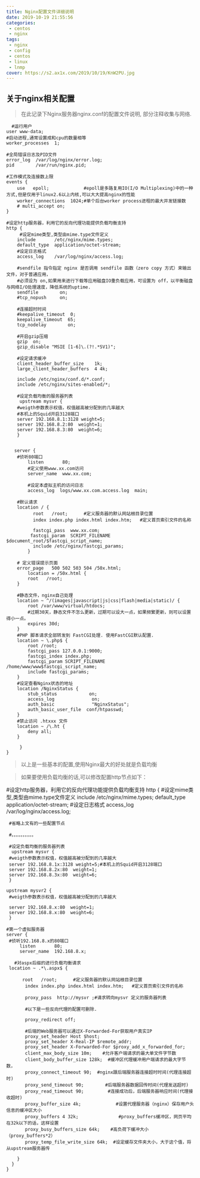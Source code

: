 ```yaml
---
title: Nginx配置文件详细说明
date: 2019-10-19 21:55:56
categories: 
 - centos
 - nginx
tags:
 - nginx
 - config
 - centos
 - linux
 - lnmp
cover: https://s2.ax1x.com/2019/10/19/KnW2PU.jpg
---
```


## 关于nginx相关配置 ##

>在此记录下Nginx服务器nginx.conf的配置文件说明, 部分注释收集与网络.

      #运行用户
    user www-data;    
    #启动进程,通常设置成和cpu的数量相等
    worker_processes  1;
    
    #全局错误日志及PID文件
    error_log  /var/log/nginx/error.log;
    pid        /var/run/nginx.pid;
    
    #工作模式及连接数上限
    events {
        use   epoll;             #epoll是多路复用IO(I/O Multiplexing)中的一种方式,但是仅用于linux2.6以上内核,可以大大提高nginx的性能
        worker_connections  1024;#单个后台worker process进程的最大并发链接数
        # multi_accept on; 
    }
    
    #设定http服务器，利用它的反向代理功能提供负载均衡支持
    http {
         #设定mime类型,类型由mime.type文件定义
        include       /etc/nginx/mime.types;
        default_type  application/octet-stream;
        #设定日志格式
        access_log    /var/log/nginx/access.log;
    
        #sendfile 指令指定 nginx 是否调用 sendfile 函数（zero copy 方式）来输出文件，对于普通应用，
        #必须设为 on,如果用来进行下载等应用磁盘IO重负载应用，可设置为 off，以平衡磁盘与网络I/O处理速度，降低系统的uptime.
        sendfile        on;
        #tcp_nopush     on;
    
        #连接超时时间
        #keepalive_timeout  0;
        keepalive_timeout  65;
        tcp_nodelay        on;
        
        #开启gzip压缩
        gzip  on;
        gzip_disable "MSIE [1-6]\.(?!.*SV1)";
    
        #设定请求缓冲
        client_header_buffer_size    1k;
        large_client_header_buffers  4 4k;
    
        include /etc/nginx/conf.d/*.conf;
        include /etc/nginx/sites-enabled/*;
    
        #设定负载均衡的服务器列表
         upstream mysvr {
        #weigth参数表示权值，权值越高被分配到的几率越大
        #本机上的Squid开启3128端口
        server 192.168.8.1:3128 weight=5;
        server 192.168.8.2:80  weight=1;
        server 192.168.8.3:80  weight=6;
        }
    
    
       server {
        #侦听80端口
            listen       80;
            #定义使用www.xx.com访问
            server_name  www.xx.com;
    
            #设定本虚拟主机的访问日志
            access_log  logs/www.xx.com.access.log  main;
    
        #默认请求
        location / {
              root   /root;      #定义服务器的默认网站根目录位置
              index index.php index.html index.htm;   #定义首页索引文件的名称
    
              fastcgi_pass  www.xx.com;
             fastcgi_param  SCRIPT_FILENAME  $document_root/$fastcgi_script_name; 
              include /etc/nginx/fastcgi_params;
            }
    
        # 定义错误提示页面
        error_page   500 502 503 504 /50x.html;  
            location = /50x.html {
            root   /root;
        }
    
        #静态文件，nginx自己处理
        location ~ ^/(images|javascript|js|css|flash|media|static)/ {
            root /var/www/virtual/htdocs;
            #过期30天，静态文件不怎么更新，过期可以设大一点，如果频繁更新，则可以设置得小一点。
            expires 30d;
        }
        #PHP 脚本请求全部转发到 FastCGI处理. 使用FastCGI默认配置.
        location ~ \.php$ {
            root /root;
            fastcgi_pass 127.0.0.1:9000;
            fastcgi_index index.php;
            fastcgi_param SCRIPT_FILENAME /home/www/www$fastcgi_script_name;
            include fastcgi_params;
        }
        #设定查看Nginx状态的地址
        location /NginxStatus {
            stub_status            on;
            access_log              on;
            auth_basic              "NginxStatus";
            auth_basic_user_file  conf/htpasswd;
        }
        #禁止访问 .htxxx 文件
        location ~ /\.ht {
            deny all;
        }
         
         }
    }

>以上是一些基本的配置,使用Nginx最大的好处就是负载均衡

>如果要使用负载均衡的话,可以修改配置http节点如下：

#设定http服务器，利用它的反向代理功能提供负载均衡支持
    http {
     #设定mime类型,类型由mime.type文件定义
     include       /etc/nginx/mime.types;
     default_type  application/octet-stream;
     #设定日志格式
     access_log    /var/log/nginx/access.log;
 
     #省略上文有的一些配置节点
 
     #。。。。。。。。。。
 
     #设定负载均衡的服务器列表
      upstream mysvr {
     #weigth参数表示权值，权值越高被分配到的几率越大
     server 192.168.8.1x:3128 weight=5;#本机上的Squid开启3128端口
     server 192.168.8.2x:80  weight=1;
     server 192.168.8.3x:80  weight=6;
     }
 
    upstream mysvr2 {
     #weigth参数表示权值，权值越高被分配到的几率越大
 
     server 192.168.8.x:80  weight=1;
     server 192.168.8.x:80  weight=6;
     }
 
    #第一个虚拟服务器
    server {
     #侦听192.168.8.x的80端口
         listen       80;
         server_name  192.168.8.x;
 
       #对aspx后缀的进行负载均衡请求
     location ~ .*\.aspx$ {
 
          root   /root;      #定义服务器的默认网站根目录位置
           index index.php index.html index.htm;   #定义首页索引文件的名称
 
           proxy_pass  http://mysvr ;#请求转向mysvr 定义的服务器列表
 
           #以下是一些反向代理的配置可删除.
 
           proxy_redirect off;
 
           #后端的Web服务器可以通过X-Forwarded-For获取用户真实IP
           proxy_set_header Host $host;
           proxy_set_header X-Real-IP $remote_addr;
           proxy_set_header X-Forwarded-For $proxy_add_x_forwarded_for;
           client_max_body_size 10m;    #允许客户端请求的最大单文件字节数
           client_body_buffer_size 128k;  #缓冲区代理缓冲用户端请求的最大字节数，
           proxy_connect_timeout 90;  #nginx跟后端服务器连接超时时间(代理连接超时)
           proxy_send_timeout 90;        #后端服务器数据回传时间(代理发送超时)
           proxy_read_timeout 90;         #连接成功后，后端服务器响应时间(代理接收超时)
           proxy_buffer_size 4k;             #设置代理服务器（nginx）保存用户头信息的缓冲区大小
           proxy_buffers 4 32k;               #proxy_buffers缓冲区，网页平均在32k以下的话，这样设置
           proxy_busy_buffers_size 64k;    #高负荷下缓冲大小（proxy_buffers*2）
           proxy_temp_file_write_size 64k;  #设定缓存文件夹大小，大于这个值，将从upstream服务器传
 
        } 
      }
    }
 